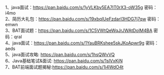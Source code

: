 1、java面试：https://pan.baidu.com/s/1yVLKbv5EA7IT0rX3-oW35g 密码：i4mo  
2、简历大礼包：https://pan.baidu.com/s/19xbqIUeFzdarI3HDG7j7qw 密码：emwn  
3、BAT面试题：https://pan.baidu.com/s/1C5VWtQeWqJrJWAtDolM4BA 密码：qral  
4、java面试：https://pan.baidu.com/s/1YauBRKshee5skJKoApwr9g 密码：aeds  
5、java面试攻略: https://pan.baidu.com/s/1hsQWvVQ  
6、Java基础笔试&面试: https://pan.baidu.com/s/1slVxKjN  
7、BAT前端面试题揭秘:https://pan.baidu.com/s/1i4WdO4t  
